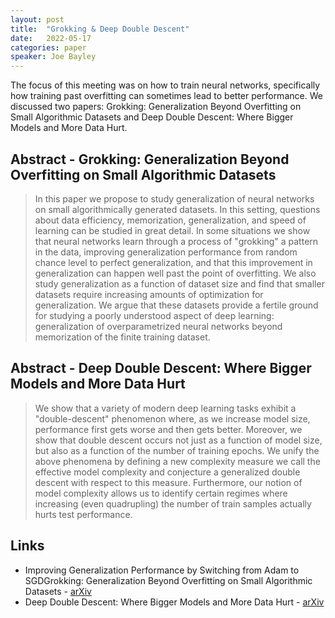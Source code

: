 ```yaml
---
layout: post
title:  "Grokking & Deep Double Descent"
date:   2022-05-17
categories: paper
speaker: Joe Bayley
---
```


The focus of this meeting was on how to train neural networks, specifically how training past overfitting can sometimes lead to better performance. We discussed two papers: Grokking: Generalization Beyond Overfitting on Small Algorithmic Datasets and Deep Double Descent: Where Bigger Models and More Data Hurt.

## Abstract - Grokking: Generalization Beyond Overfitting on Small Algorithmic Datasets

> In this paper we propose to study generalization of neural networks on small algorithmically generated datasets. In this setting, questions about data efficiency, memorization, generalization, and speed of learning can be studied in great detail. In some situations we show that neural networks learn through a process of "grokking" a pattern in the data, improving generalization performance from random chance level to perfect generalization, and that this improvement in generalization can happen well past the point of overfitting. We also study generalization as a function of dataset size and find that smaller datasets require increasing amounts of optimization for generalization. We argue that these datasets provide a fertile ground for studying a poorly understood aspect of deep learning: generalization of overparametrized neural networks beyond memorization of the finite training dataset.

## Abstract - Deep Double Descent: Where Bigger Models and More Data Hurt

> We show that a variety of modern deep learning tasks exhibit a "double-descent" phenomenon where, as we increase model size, performance first gets worse and then gets better. Moreover, we show that double descent occurs not just as a function of model size, but also as a function of the number of training epochs. We unify the above phenomena by defining a new complexity measure we call the effective model complexity and conjecture a generalized double descent with respect to this measure. Furthermore, our notion of model complexity allows us to identify certain regimes where increasing (even quadrupling) the number of train samples actually hurts test performance.

## Links

* Improving Generalization Performance by Switching from Adam to SGDGrokking: Generalization Beyond Overfitting on Small Algorithmic Datasets - [arXiv](https://arxiv.org/abs/2201.02177)
* Deep Double Descent: Where Bigger Models and More Data Hurt - [arXiv](https://arxiv.org/abs/1912.02292)
